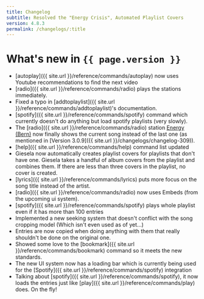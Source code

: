 ```yaml
---
title: Changelog
subtitle: Resolved the "Energy Crisis", Automated Playlist Covers
version: 4.8.3
permalink: /changelogs/:title
---
```


# What's new in `{{ page.version }}`
- [autoplay]({{ site.url }}/reference/commands/autoplay) now uses Youtube recommendations to find the next video
- [radio]({{ site.url }}/reference/commands/radio) plays the stations immediately.
- Fixed a typo in [addtoplaylist]({{ site.url }}/reference/commands/addtoplaylist)'s documentation.
- [spotify]({{ site.url }}/reference/commands/spotify) command which currently doesn't do anything but load spotify playlists (very slowly). 
- The [radio]({{ site.url }}/reference/commands/radio) station [Energy (Bern)](https://energy.ch/play/bern) now finally shows the current song instead of the last one (as mentioned in [Version 3.0.9]({{ site.url }}/changelogs/changelog-309)).
- [help]({{ site.url }}/reference/commands/help) command list updated
- Giesela now automatically creates playlist covers for playlists that don't have one. Giesela takes a handful of album covers from the playlist and combines them. If there are less than three covers in the playlist, no cover is created.
- [lyrics]({{ site.url }}/reference/commands/lyrics) puts more focus on the song title instead of the artist.
- [radio]({{ site.url }}/reference/commands/radio) now uses Embeds (from the upcoming ui system).
- [spotify]({{ site.url }}/reference/commands/spotify) plays whole playlist even if it has more than 100 entries
- Implemented a new seeking system that doesn't conflict with the song cropping model (Which isn't even used as of yet...)
- Entries are now copied when doing anything with them that really shouldn't be done on the original one.
- Showed some love to the [bookmark]({{ site.url }}/reference/commands/bookmark) command so it meets the new standards.
- The new UI system now has a loading bar which is currently being used for the [Spotify]({{ site.url }}/reference/commands/spotify) integration
- Talking about [spotify]({{ site.url }}/reference/commands/spotify), it now loads the entries just like [play]({{ site.url }}/reference/commands/play) does. On the fly!
